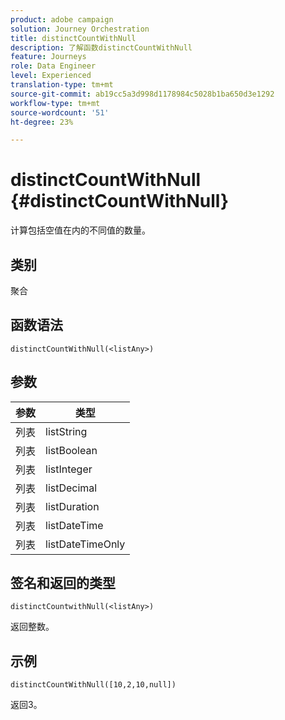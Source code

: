 ```yaml
---
product: adobe campaign
solution: Journey Orchestration
title: distinctCountWithNull
description: 了解函数distinctCountWithNull
feature: Journeys
role: Data Engineer
level: Experienced
translation-type: tm+mt
source-git-commit: ab19cc5a3d998d1178984c5028b1ba650d3e1292
workflow-type: tm+mt
source-wordcount: '51'
ht-degree: 23%

---
```



# distinctCountWithNull {#distinctCountWithNull}

计算包括空值在内的不同值的数量。

## 类别

聚合

## 函数语法

`distinctCountWithNull(<listAny>)`

## 参数

| 参数 | 类型 |
|-----------|------------------|
| 列表 | listString |
| 列表 | listBoolean |
| 列表 | listInteger |
| 列表 | listDecimal |
| 列表 | listDuration |
| 列表 | listDateTime |
| 列表 | listDateTimeOnly |

## 签名和返回的类型

`distinctCountwithNull(<listAny>)`

返回整数。

## 示例

`distinctCountWithNull([10,2,10,null])`

返回3。
